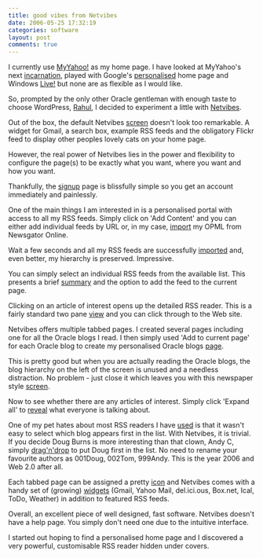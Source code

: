 ```yaml
---
title: good vibes from Netvibes
date: 2006-05-25 17:32:19
categories: software
layout: post
comments: true
---
```

I currently use [MyYahoo!](http://my.yahoo.com/) as my home page. I have
looked at MyYahoo's next
[incarnation](http://www.yahoo.com/?p=1148568392), played with Google's
[personalised](http://www.google.co.uk/ig?hl=en) home page and Windows
[Live!](http://www.live.com/) but none are as flexible as I would like.

So, prompted by the only other Oracle gentleman with enough taste to
choose WordPress,
[Rahul](http://rahulagarwal.wordpress.com/2006/03/27/netvibes/), I
decided to experiment a little with
[Netvibes](http://www.netvibes.com/).

Out of the box, the default Netvibes
[screen](http://www.flickr.com/photos/70276096@N00/152958731/) doesn't
look too remarkable. A widget for Gmail, a search box, example RSS feeds
and the obligatory Flickr feed to display other peoples lovely cats on
your home page.

However, the real power of Netvibes lies in the power and flexibility to
configure the page(s) to be exactly what you want, where you want and
how you want.

Thankfully, the
[signup](http://www.flickr.com/photos/70276096@N00/152958732/in/photostream/)
page is blissfully simple so you get an account immediately and
painlessly.

One of the main things I am interested in is a personalised portal with
access to all my RSS feeds. Simply click on 'Add Content' and you can
either add individual feeds by URL or, in my case,
[import](http://www.flickr.com/photos/70276096@N00/152958733/in/photostream/)
my OPML from Newsgator Online.

Wait a few seconds and all my RSS feeds are successfully
[imported](http://www.flickr.com/photos/70276096@N00/152958734/in/photostream/)
and, even better, my hierarchy is preserved. Impressive.

You can simply select an individual RSS feeds from the available list.
This presents a brief
[summary](http://www.flickr.com/photos/70276096@N00/152958736/in/photostream/)
and the option to add the feed to the current page.

Clicking on an article of interest opens up the detailed RSS reader.
This is a fairly standard two pane
[view](http://www.flickr.com/photos/70276096@N00/152958737/in/photostream/)
and you can click through to the Web site.

Netvibes offers multiple tabbed pages. I created several pages including
one for all the Oracle blogs I read. I then simply used 'Add to current
page' for each Oracle blog to create my personalised Oracle blogs
[page](http://www.flickr.com/photos/70276096@N00/152959945/in/photostream/).

This is pretty good but when you are actually reading the Oracle blogs,
the blog hierarchy on the left of the screen is unused and a needless
distraction. No problem - just close it which leaves you with this
newspaper style
[screen](http://flickr.com/photos/70276096@N00/152976288/).

Now to see whether there are any articles of interest. Simply click
'Expand all' to
[reveal](http://flickr.com/photos/70276096@N00/152959947/) what everyone
is talking about.

One of my pet hates about most RSS readers I have
[used](http://www.nbrightside.com/blog/2005/12/13/comparison-of-rss-readers/)
is that it wasn't easy to select which blog appears first in the list.
With Netvibes, it is trivial. If you decide Doug Burns is more
interesting than that clown, Andy C, simply
[drag'n'drop](http://flickr.com/photos/70276096@N00/152959949/in/photostream/)
to put Doug first in the list. No need to rename your favourite authors
as 001Doug, 002Tom, 999Andy. This is the year 2006 and Web 2.0 after
all.

Each tabbed page can be assigned a pretty
[icon](http://flickr.com/photos/70276096@N00/152959950/in/photostream/)
and Netvibes comes with a handy set of (growing)
[widgets](http://flickr.com/photos/70276096@N00/152959951/in/photostream/)
(Gmail, Yahoo Mail, del.ici.ous, Box.net, Ical, ToDo, Weather) in
addition to featured RSS feeds.

Overall, an excellent piece of well designed, fast software. Netvibes
doesn't have a help page. You simply don't need one due to the intuitive
interface.

I started out hoping to find a personalised home page and I discovered a
very powerful, customisable RSS reader hidden under covers.
